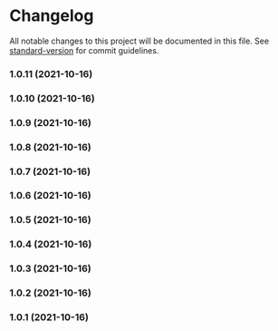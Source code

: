 # Changelog

All notable changes to this project will be documented in this file. See [standard-version](https://github.com/conventional-changelog/standard-version) for commit guidelines.

### 1.0.11 (2021-10-16)

### 1.0.10 (2021-10-16)

### 1.0.9 (2021-10-16)

### 1.0.8 (2021-10-16)

### 1.0.7 (2021-10-16)

### 1.0.6 (2021-10-16)

### 1.0.5 (2021-10-16)

### 1.0.4 (2021-10-16)

### 1.0.3 (2021-10-16)

### 1.0.2 (2021-10-16)

### 1.0.1 (2021-10-16)
